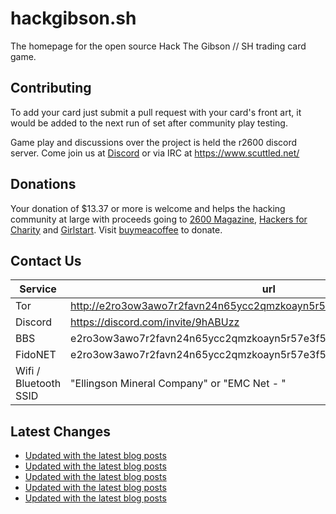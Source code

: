 # hackgibson.sh
The homepage for the open source Hack The Gibson // SH trading card game.


## Contributing

To add your card just submit a pull request with your card's front art, it would be added to the next run of set after community play testing.

Game play and discussions over the project is held the r2600 discord server. Come join us at [Discord](https://discord.com/invite/9hABUzz) or via IRC at https://www.scuttled.net/


## Donations

Your donation of $13.37 or more is welcome and helps the hacking community at large with proceeds going to [2600 Magazine](https://2600.com/), [Hackers for Charity](https://hackersforcharity.org) and [Girlstart](https://girlstart.org).  Visit [buymeacoffee](https://www.buymeacoffee.com/hackgibson.sh) to donate.


## Contact Us

Service | url
-|-
Tor | http://e2ro3ow3awo7r2favn24n65ycc2qmzkoayn5r57e3f56nvjwdcgg32ad.onion
Discord | https://discord.com/invite/9hABUzz
BBS | e2ro3ow3awo7r2favn24n65ycc2qmzkoayn5r57e3f56nvjwdcgg32ad.onion:23
FidoNET | e2ro3ow3awo7r2favn24n65ycc2qmzkoayn5r57e3f56nvjwdcgg32ad.onion:24554
Wifi / Bluetooth SSID | "Ellingson Mineral Company" or "EMC Net - <fidonet address>"

## Latest Changes
<!-- BLOG-POST-LIST:START -->
- [Updated with the latest blog posts](https://github.com/DFW2600/hackgibson.sh/commit/9289dd4da868efa3a0ffc5551451f612bc130cc1)
- [Updated with the latest blog posts](https://github.com/DFW2600/hackgibson.sh/commit/6f1db53e0d0e88ec31703a7f28df5ff75ad8f757)
- [Updated with the latest blog posts](https://github.com/DFW2600/hackgibson.sh/commit/4a075ea1ba4d7a5fc539e470791f48f0e775d17c)
- [Updated with the latest blog posts](https://github.com/DFW2600/hackgibson.sh/commit/4c0d821e7d5c6c9a069c0fd1b0c7d053af01fd9d)
- [Updated with the latest blog posts](https://github.com/DFW2600/hackgibson.sh/commit/08007dfa07f20eb0a988b51bbcb2de37bd380b59)
<!-- BLOG-POST-LIST:END -->
